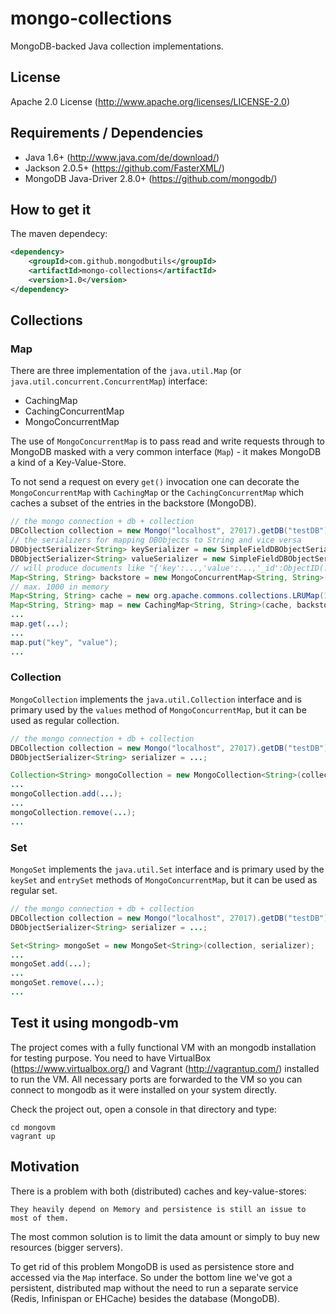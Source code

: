 # mongo-collections

MongoDB-backed Java collection implementations.

## License

Apache 2.0 License (http://www.apache.org/licenses/LICENSE-2.0)

## Requirements / Dependencies

* Java 1.6+ (http://www.java.com/de/download/)
* Jackson 2.0.5+ (https://github.com/FasterXML/)
* MongoDB Java-Driver 2.8.0+ (https://github.com/mongodb/)

## How to get it

The maven dependecy:

```xml
<dependency>
    <groupId>com.github.mongodbutils</groupId>
    <artifactId>mongo-collections</artifactId>
    <version>1.0</version>
</dependency>
```

## Collections

### Map

There are three implementation of the ``java.util.Map`` (or ``java.util.concurrent.ConcurrentMap``) interface:

* CachingMap
* CachingConcurrentMap
* MongoConcurrentMap

The use of ``MongoConcurrentMap`` is to pass read and write requests through to MongoDB masked with
a very common interface (``Map``) - it makes MongoDB a kind of a Key-Value-Store.

To not send a request on every ``get()`` invocation one can decorate the ``MongoConcurrentMap``
with ``CachingMap`` or the ``CachingConcurrentMap`` which caches a subset of the entries in the backstore (MongoDB).

```java
// the mongo connection + db + collection
DBCollection collection = new Mongo("localhost", 27017).getDB("testDB").getCollection("testCollection");
// the serializers for mapping DBObjects to String and vice versa
DBObjectSerializer<String> keySerializer = new SimpleFieldDBObjectSerializer<String>("key");
DBObjectSerializer<String> valueSerializer = new SimpleFieldDBObjectSerializer<String>("value");
// will produce documents like "{'key':...,'value':...,'_id':ObjectID(...)}"
Map<String, String> backstore = new MongoConcurrentMap<String, String>(collection, keySerializer, valueSerializer);
// max. 1000 in memory
Map<String, String> cache = new org.apache.commons.collections.LRUMap(1000);
Map<String, String> map = new CachingMap<String, String>(cache, backstore);
...
map.get(...);
...
map.put("key", "value");
...
```

### Collection

``MongoCollection`` implements the ``java.util.Collection`` interface and is primary used by the ``values`` method
of ``MongoConcurrentMap``, but it can be used as regular collection.

```java
// the mongo connection + db + collection
DBCollection collection = new Mongo("localhost", 27017).getDB("testDB").getCollection("testCollection");
DBObjectSerializer<String> serializer = ...;

Collection<String> mongoCollection = new MongoCollection<String>(collection, serializer);
...
mongoCollection.add(...);
...
mongoCollection.remove(...);
...
```

### Set

``MongoSet`` implements the ``java.util.Set`` interface and is primary used by the ``keySet`` and ``entrySet`` methods
of ``MongoConcurrentMap``, but it can be used as regular set.

```java
// the mongo connection + db + collection
DBCollection collection = new Mongo("localhost", 27017).getDB("testDB").getCollection("testCollection");
DBObjectSerializer<String> serializer = ...;

Set<String> mongoSet = new MongoSet<String>(collection, serializer);
...
mongoSet.add(...);
...
mongoSet.remove(...);
...
```

## Test it using mongodb-vm

The project comes with a fully functional VM with an mongodb installation for testing purpose.
You need to have VirtualBox (https://www.virtualbox.org/) and Vagrant (http://vagrantup.com/) installed to run the VM.
All necessary ports are forwarded to the VM so you can connect to mongodb as it were installed on your system directly.

Check the project out, open a console in that directory and type:

```text
cd mongovm
vagrant up
```

## Motivation

There is a problem with both (distributed) caches and key-value-stores:

```text
They heavily depend on Memory and persistence is still an issue to most of them.
```

The most common solution is to limit the data amount or simply to buy new resources (bigger servers).

To get rid of this problem MongoDB is used as persistence store and accessed via the ``Map`` interface.
So under the bottom line we've got a persistent, distributed map without the need to run a separate
service (Redis, Infinispan or EHCache) besides the database (MongoDB).
